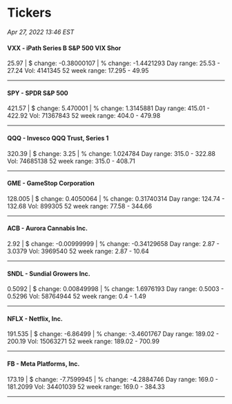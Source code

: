 # Tickers
*Apr 27, 2022 13:46 EST*

#### VXX - iPath Series B S&P 500 VIX Shor
25.97 | $ change: -0.38000107 | % change: -1.4421293
Day range: 25.53 - 27.24 Vol: 4141345
52 week range: 17.295 - 49.95

---

#### SPY - SPDR S&P 500
421.57 | $ change: 5.470001 | % change: 1.3145881
Day range: 415.01 - 422.92 Vol: 71367843
52 week range: 404.0 - 479.98

---

#### QQQ - Invesco QQQ Trust, Series 1
320.39 | $ change: 3.25 | % change: 1.024784
Day range: 315.0 - 322.88 Vol: 74685138
52 week range: 315.0 - 408.71

---

#### GME - GameStop Corporation
128.005 | $ change: 0.4050064 | % change: 0.31740314
Day range: 124.74 - 132.68 Vol: 899305
52 week range: 77.58 - 344.66

---

#### ACB - Aurora Cannabis Inc.
2.92 | $ change: -0.00999999 | % change: -0.34129658
Day range: 2.87 - 3.0379 Vol: 3969540
52 week range: 2.87 - 10.64

---

#### SNDL - Sundial Growers Inc.
0.5092 | $ change: 0.00849998 | % change: 1.6976193
Day range: 0.5003 - 0.5296 Vol: 58764944
52 week range: 0.4 - 1.49

---

#### NFLX - Netflix, Inc.
191.535 | $ change: -6.86499 | % change: -3.4601767
Day range: 189.02 - 200.19 Vol: 15063271
52 week range: 189.02 - 700.99

---

#### FB - Meta Platforms, Inc.
173.19 | $ change: -7.7599945 | % change: -4.2884746
Day range: 169.0 - 181.2099 Vol: 34401039
52 week range: 169.0 - 384.33

---

